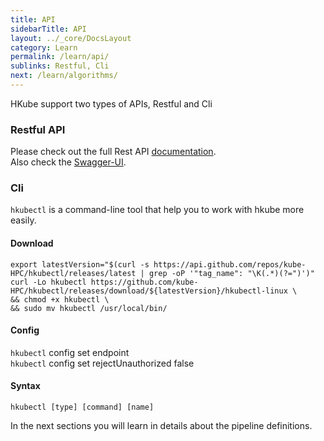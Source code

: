 ```yaml
---
title: API
sidebarTitle: API
layout: ../_core/DocsLayout
category: Learn
permalink: /learn/api/
sublinks: Restful, Cli
next: /learn/algorithms/
---
```


HKube support two types of APIs, Restful and Cli

### Restful API

Please check out the full Rest API [documentation](http://hkube.org/spec).    
Also check the [Swagger-UI](http://petstore.swagger.io/?url=https://raw.githubusercontent.com/kube-HPC/hkube/master/core/api-server/api/rest-api/swagger.json).  


### Cli

`hkubectl` is a command-line tool that help you to work with hkube more easily.


#### Download

```console
export latestVersion="$(curl -s https://api.github.com/repos/kube-HPC/hkubectl/releases/latest | grep -oP '"tag_name": "\K(.*)(?=")')"
curl -Lo hkubectl https://github.com/kube-HPC/hkubectl/releases/download/${latestVersion}/hkubectl-linux \
&& chmod +x hkubectl \
&& sudo mv hkubectl /usr/local/bin/
```

#### Config

`hkubectl` config set endpoint <KUBERNETES-MASTER-IP>  
`hkubectl` config set rejectUnauthorized false

#### Syntax

```
hkubectl [type] [command] [name]
```


In the next sections you will learn in details about the pipeline definitions.
